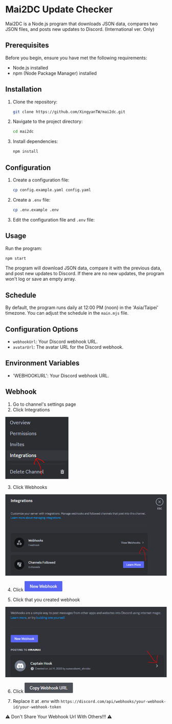 # Mai2DC Update Checker

Mai2DC is a Node.js program that downloads JSON data, compares two JSON files, and posts new updates to Discord.
(International ver. Only)

## Prerequisites

Before you begin, ensure you have met the following requirements:

- Node.js installed
- npm (Node Package Manager) installed

## Installation

1. Clone the repository:

   ```bash
   git clone https://github.com/XingyanTW/mai2dc.git
   ```

2. Navigate to the project directory:

   ```bash
   cd mai2dc
   ```

3. Install dependencies:

   ```bash
   npm install
   ```

## Configuration

1. Create a configuration file:

   ```bash
   cp config.example.yaml config.yaml
   ```

2. Create a `.env` file:

   ```bash
   cp .env.example .env
   ```
   
3. Edit the configuration file and `.env` file:

## Usage

Run the program:

```bash
npm start
```

The program will download JSON data, compare it with the previous data, and post new updates to Discord. If there are no new updates, the program won't log or save an empty array.

## Schedule

By default, the program runs daily at 12:00 PM (noon) in the 'Asia/Taipei' timezone. You can adjust the schedule in the `main.mjs` file.

## Configuration Options

- `webhookUrl`: Your Discord webhook URL.
- `avatarUrl`: The avatar URL for the Discord webhook.

## Environment Variables
- 'WEBHOOKURL': Your Discord webhook URL.

## Webhook

1. Go to channel's settings page
2. Click Integrations

![](https://github.com/XingYanTW/mai2dc/blob/main/docs/webhook-1.png?raw=true)

3. Click Webhooks

![](https://github.com/XingYanTW/mai2dc/blob/main/docs/webhook-2.png?raw=true)

4. Click ![](https://github.com/XingYanTW/mai2dc/blob/main/docs/Webhook-3.png?raw=true)


5. Click that you created webhook

![](https://github.com/XingYanTW/mai2dc/blob/main/docs/Webhook-4.png?raw=true)

6. Click ![](https://github.com/XingYanTW/mai2dc/blob/main/docs/Webhook-5.png?raw=true)


7. Replace it at .env with `https://discord.com/api/webhooks/your-webhook-id/your-webhook-token`

⚠ Don't Share Your Webhook Url With Others!!! ⚠
